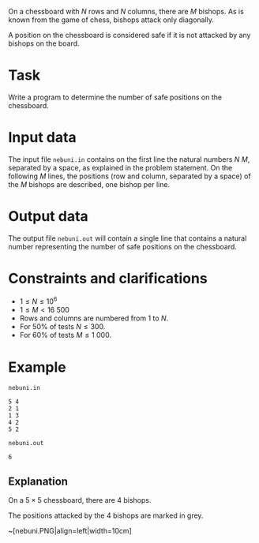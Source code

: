 On a chessboard with $N$ rows and $N$ columns, there are $M$ bishops. As is known from the game of chess, bishops attack only diagonally.

A position on the chessboard is considered safe if it is not attacked by any bishops on the board.

# Task

Write a program to determine the number of safe positions on the chessboard.

# Input data

The input file `nebuni.in` contains on the first line the natural numbers $N \ M$, separated by a space, as explained in the problem statement. On the following $M$ lines, the positions (row and column, separated by a space) of the $M$ bishops are described, one bishop per line.

# Output data

The output file `nebuni.out` will contain a single line that contains a natural number representing the number of safe positions on the chessboard.

# Constraints and clarifications

* $1 \leq N \leq 10^6$
* $1 \leq M < 16 \ 500$
* Rows and columns are numbered from $1$ to $N$.
* For 50% of tests $N \leq 300$.
* For 60% of tests $M \leq 1 \ 000$.

# Example

`nebuni.in`
```
5 4
2 1
1 3
4 2
5 2
```

`nebuni.out`
```
6
```

## Explanation

On a $5 \times 5$ chessboard, there are $4$ bishops.

The positions attacked by the $4$ bishops are marked in grey.

~[nebuni.PNG|align=left|width=10cm]

